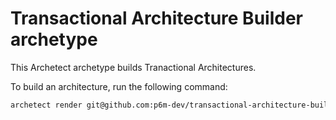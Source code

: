 # Transactional Architecture Builder archetype

This Archetect archetype builds Tranactional Architectures.

To build an architecture, run the following command:

```bash
archetect render git@github.com:p6m-dev/transactional-architecture-builder.archetype.git
```
